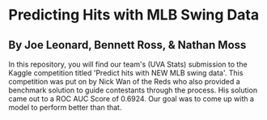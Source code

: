 # Predicting Hits with MLB Swing Data
## By Joe Leonard, Bennett Ross, & Nathan Moss

In this repository, you will find our team's (UVA Stats) submission to the Kaggle competition titled 'Predict hits with NEW MLB swing data'. This competition was put on by Nick Wan of the Reds who also provided a benchmark solution to guide contestants through the process. His solution came out to a ROC AUC Score of 0.6924. Our goal was to come up with a model to perform better than that.
